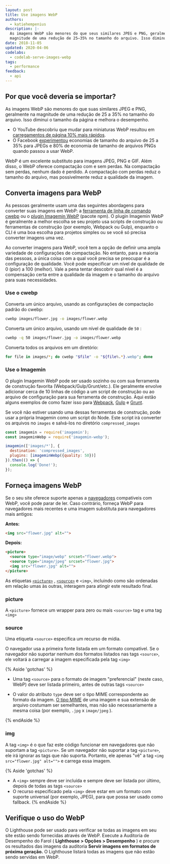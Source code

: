 ```yaml
---
layout: post
title: Use imagens WebP
authors:
  - katiehempenius
description: |-
  As imagens WebP são menores do que seus similares JPEG e PNG, geralmente na
  magnitude de uma redução de 25–35% no tamanho do arquivo. Isso diminui o tamanho da página e melhora o desempenho.
date: 2018-11-05
updated: 2020-04-06
codelabs:
  - codelab-serve-images-webp
tags:
  - performance
feedback:
  - api
---
```


## Por que você deveria se importar?

As imagens WebP são menores do que suas similares JPEG e PNG, geralmente na magnitude de uma redução de 25 a 35% no tamanho do arquivo. Isso diminui o tamanho da página e melhora o desempenho.

- O YouTube descobriu que mudar para miniaturas WebP resultou em [carregamentos de página 10% mais rápidos](https://www.youtube.com/watch?v=rqXMwLbYEE4).
- O Facebook [experimentou](https://code.fb.com/android/improving-facebook-on-android/) economias de tamanho do arquivo de 25 a 35% para JPEGs e 80% de economia de tamanho de arquivos PNGs quando passou a usar WebP.

WebP é um excelente substituto para imagens JPEG, PNG e GIF. Além disso, o WebP oferece compactação com e sem perdas. Na compactação sem perdas, nenhum dado é perdido. A compactação com perdas reduz o tamanho do arquivo, mas possivelmente reduz a qualidade da imagem.

## Converta imagens para WebP

As pessoas geralmente usam uma das seguintes abordagens para converter suas imagens em WebP: a [ferramenta de linha de comando cwebp](https://developers.google.com/speed/webp/docs/using) ou o [plugin Imagemin WebP](https://github.com/imagemin/imagemin-webp) (pacote npm). O plugin Imagemin WebP é geralmente a melhor escolha se seu projeto usa scripts de construção ou ferramentas de construção (por exemplo, Webpack ou Gulp), enquanto o CLI é uma boa escolha para projetos simples ou se você só precisa converter imagens uma vez.

Ao converter imagens para WebP, você tem a opção de definir uma ampla variedade de configurações de compactação. No entanto, para a maioria das pessoas, a única coisa com a qual você precisa se preocupar é a configuração de qualidade. Você pode especificar um nível de qualidade de 0 (pior) a 100 (melhor). Vale a pena tentar descobrir qual nível é a compensação certa entre a qualidade da imagem e o tamanho do arquivo para suas necessidades.

### Use o cwebp

Converta um único arquivo, usando as configurações de compactação padrão do cwebp:

```bash
cwebp images/flower.jpg -o images/flower.webp
```

Converta um único arquivo, usando um nível de qualidade de `50` :

```bash
cwebp -q 50 images/flower.jpg -o images/flower.webp
```

Converta todos os arquivos em um diretório:

```bash
for file in images/*; do cwebp "$file" -o "${file%.*}.webp"; done
```

### Use o Imagemin

O plugin Imagemin WebP pode ser usado sozinho ou com sua ferramenta de construção favorita (Webpack/Gulp/Grunt/etc.). Ele geralmente envolve adicionar cerca de 10 linhas de código a um script de construção ou ao arquivo de configuração para sua ferramenta de construção. Aqui estão alguns exemplos de como fazer isso para [Webpack](https://glitch.com/~webp-webpack), [Gulp](https://glitch.com/~webp-gulp) e [Grunt](https://glitch.com/~webp-grunt).

Se você não estiver usando uma dessas ferramentas de construção, pode usar a própria Imagemin como um script do Node. Este script irá converter os arquivos no `images` e salvá-los no diretório `compressed_images`

```js
const imagemin = require('imagemin');
const imageminWebp = require('imagemin-webp');

imagemin(['images/*'], {
  destination: 'compressed_images',
  plugins: [imageminWebp({quality: 50})]
}).then(() => {
  console.log('Done!');
});
```

## Forneça imagens WebP

Se o seu site oferece suporte apenas a [navegadores](https://caniuse.com/#search=webp) compatíveis com WebP, você pode parar de ler. Caso contrário, forneça WebP para navegadores mais recentes e uma imagem substituta para navegadores mais antigos:

**Antes:**

```html
<img src="flower.jpg" alt="">
```

**Depois:**

```html
<picture>
  <source type="image/webp" srcset="flower.webp">
  <source type="image/jpeg" srcset="flower.jpg">
  <img src="flower.jpg" alt="">
</picture>
```

As etiquetas [`<picture>`](https://developer.mozilla.org/docs/Web/HTML/Element/picture) , [`<source>`](https://developer.mozilla.org/docs/Web/HTML/Element/source) e `<img>`, incluindo como são ordenadas em relação umas às outras, interagem para atingir este resultado final.

### picture

A `<picture>` fornece um wrapper para zero ou mais `<source>` tag e uma tag `<img>`

### source

Uma etiqueta `<source>` especifica um recurso de mídia.

O navegador usa a primeira fonte listada em um formato compatível. Se o navegador não suportar nenhum dos formatos listados nas tags `<source>`, ele voltará a carregar a imagem especificada pela tag `<img>`

{% Aside 'gotchas' %}

- Uma tag `<source>` para o formato de imagem "preferencial" (neste caso, WebP) deve ser listada primeiro, antes de outras tags `<source>`

- O valor do atributo `type` deve ser o tipo MIME correspondente ao formato da imagem. [O tipo MIME](https://developer.mozilla.org/docs/Web/HTTP/Basics_of_HTTP/MIME_types/Complete_list_of_MIME_types) de uma imagem e sua extensão de arquivo costumam ser semelhantes, mas não são necessariamente a mesma coisa (por exemplo, `.jpg` x `image/jpeg` ).

{% endAside %}

### img

A tag `<img>` é o que faz este código funcionar em navegadores que não suportam a tag `<picture>`. Se um navegador não suportar a tag `<picture>`, ele irá ignorar as tags que não suporta. Portanto, ele apenas "vê" a tag `<img src="flower.jpg" alt="">` e carrega essa imagem.

{% Aside 'gotchas' %}

- A `<img>` sempre deve ser incluída e sempre deve ser listada por último, depois de todas as tags `<source>`
- O recurso especificado pela `<img>` deve estar em um formato com suporte universal (por exemplo, JPEG), para que possa ser usado como fallback. {% endAside %}

## Verifique o uso do WebP

O Lighthouse pode ser usado para verificar se todas as imagens em seu site estão sendo fornecidas através de WebP. Execute a Auditoria de Desempenho do Farol ( **Lighthouse &gt; Opções &gt; Desempenho** ) e procure os resultados das imagens da auditoria **Servir imagens em formatos de próxima geração.** O Lighthouse listará todas as imagens que não estão sendo servidas em WebP.
